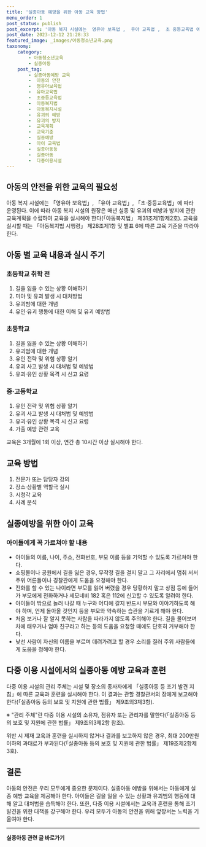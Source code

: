 ```yaml
---
title: '실종아동 예방을 위한 아동 교육 방법'
menu_order: 1
post_status: publish
post_excerpt: '아동 복지 시설에는  영유아 보육법 ,  유아 교육법 ,  초 중등교육법 에 따라 운영된다. 이에 따라 아동 복지 시설의 원장은 매년 실종 및 유괴의 예방과 방지에 관한 교육계획을 수립하여 교육을 실시해야 한다  아동복지법  제31조제1항제2호 .'
post_date: 2023-12-12 21:28:33
featured_image: _images/아동청소년교육.png
taxonomy:
    category:
        - 아동청소년교육
        - 실종아동
    post_tag:
        - 실종아동예방 교육
        -  아동의 안전
        -  영유아보육법
        -  유아교육법
        -  초중등교육법
        -  아동복지법
        -  아동복지시설
        -  유괴의 예방
        -  유괴의 방지
        -  교육계획
        -  교육기준
        -  실종예방
        -  아이 교육법
        -  실종아동등
        -  실종아동
        -  다중이용시설
---
```



## 아동의 안전을 위한 교육의 필요성

아동 복지 시설에는 「영유아 보육법」, 「유아 교육법」, 「초·중등교육법」에 따라 운영된다. 이에 따라 아동 복지 시설의 원장은 매년 실종 및 유괴의 예방과 방지에 관한 교육계획을 수립하여 교육을 실시해야 한다(「아동복지법」 제31조제1항제2호).
교육을 실시할 때는 「아동복지법 시행령」 제28조제1항 및 별표 6에 따른 교육 기준을 따라야 한다.

## 아동 별 교육 내용과 실시 주기

### 초등학교 취학 전
1. 길을 잃을 수 있는 상황 이해하기
2. 미아 및 유괴 발생 시 대처방법
3. 유괴범에 대한 개념
4. 유인·유괴 행동에 대한 이해 및 유괴 예방법

### 초등학교
1. 길을 잃을 수 있는 상황 이해하기
2. 유괴범에 대한 개념
3. 유인 전략 및 위험 상황 알기
4. 유괴 사고 발생 시 대처법 및 예방법
5. 유괴·유인 상황 목격 시 신고 요령

### 중·고등학교
1. 유인 전략 및 위험 상황 알기
2. 유괴 사고 발생 시 대처법 및 예방법
3. 유괴·유인 상황 목격 시 신고 요령
4. 가출 예방 관련 교육

교육은 3개월에 1회 이상, 연간 총 10시간 이상 실시해야 한다.

## 교육 방법

1. 전문가 또는 담당자 강의
2. 장소·상황별 역할극 실시
3. 시청각 교육
4. 사례 분석

## 실종예방을 위한 아이 교육

### 아이들에게 꼭 가르쳐야 할 내용

- 아이들의 이름, 나이, 주소, 전화번호, 부모 이름 등을 기억할 수 있도록 가르쳐야 한다.
- 쇼핑몰이나 공원에서 길을 잃은 경우, 무작정 길을 걸지 말고 그 자리에서 멈춰 서서 주위 어른들이나 경찰관에게 도움을 요청해야 한다.
- 전화를 할 수 있는 나이라면 부모를 잃어 버렸을 경우 당황하지 말고 상점 등에 들어가 부모에게 전화하거나 세모네비 182 혹은 112에 신고할 수 있도록 알려야 한다.
- 아이들이 밖으로 놀러 나갈 때 누구와 어디에 갈지 반드시 부모와 이야기하도록 해야 하며, 언제 돌아올 것인지 등을 부모와 약속하는 습관을 기르게 해야 한다.
- 처음 보거나 잘 알지 못하는 사람을 따라가지 않도록 주의해야 한다. 길을 물어보며 차에 태우거나 엄마 친구라고 하는 등의 도움을 요청할 때에도 단호히 거부해야 한다.
- 낯선 사람이 자신의 이름을 부르며 데려가려고 할 경우 소리를 질러 주위 사람들에게 도움을 청해야 한다.

## 다중 이용 시설에서의 실종아동 예방 교육과 훈련

다중 이용 시설의 관리 주체는 시설 및 장소의 종사자에게 「실종아동 등 조기 발견 지침」에 따른 교육과 훈련을 실시해야 한다. 이 결과는 관할 경찰관서의 장에게 보고해야 한다(「실종아동 등의 보호 및 지원에 관한 법률」 제9조의3제3항). 

※ "관리 주체"란 다중 이용 시설의 소유자, 점유자 또는 관리자를 말한다(「실종아동 등의 보호 및 지원에 관한 법률」 제9조의3제2항 참조).

위반 시 제재
교육과 훈련을 실시하지 않거나 결과를 보고하지 않은 경우, 최대 200만원 이하의 과태료가 부과된다(「실종아동 등의 보호 및 지원에 관한 법률」 제19조제2항제3호).

## 결론

아동의 안전은 우리 모두에게 중요한 문제이다. 실종아동 예방을 위해서는 아동에게 실종 예방 교육을 제공해야 한다. 아이들은 길을 잃을 수 있는 상황과 유괴범의 행동에 대해 알고 대처법을 습득해야 한다. 또한, 다중 이용 시설에서는 교육과 훈련을 통해 조기 발견을 위한 대책을 강구해야 한다. 우리 모두가 아동의 안전을 위해 앞장서는 노력을 기울여야 한다.
<!-- wp:separator -->
<hr class="wp-block-separator has-alpha-channel-opacity"/>
<!-- /wp:separator -->

<!-- wp:group {"backgroundColor":"base","layout":{"type":"constrained"}} -->
<div class="wp-block-group has-base-background-color has-background"><!-- wp:paragraph {"align":"center","fontSize":"medium"} -->
<p class="has-text-align-center has-large-font-size"><strong>실종아동 관련 글 바로가기</strong></p>
<!-- /wp:paragraph -->


<!-- wp:latest-posts
{"categories":[{"id":31420,"count":19,"description":"","link":"https://uknowlaw.com/category/%ec%8b%a4%ec%a2%85%ec%95%84%eb%8f%99/","name":"실종아동","slug":"실종아동","taxonomy":"category","parent":0,"meta":[],"_links":{"self":[{"href":"https://uknowlaw.com/wp-json/wp/v2/categories/31420"}],"collection":[{"href":"https://uknowlaw.com/wp-json/wp/v2/categories"}],"about":[{"href":"https://uknowlaw.com/wp-json/wp/v2/taxonomies/category"}],"wp:post_type":[{"href":"https://uknowlaw.com/wp-json/wp/v2/posts?categories=31420"}],"curies":[{"name":"wp","href":"https://api.w.org/{rel}","templated":true}]}}],"postsToShow":100,"excerptLength":28,"postLayout":"grid","columns":2,"featuredImageAlign":"left","featuredImageSizeSlug":"large","fontSize":"small"} /--></div>
<!-- /wp:group -->